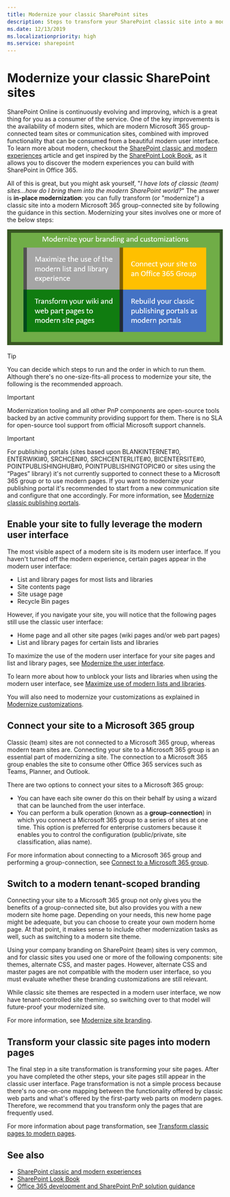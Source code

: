 ```yaml
---
title: Modernize your classic SharePoint sites
description: Steps to transform your SharePoint classic site into a modern Microsoft 365 group-connected team site or communication site.
ms.date: 12/13/2019
ms.localizationpriority: high
ms.service: sharepoint
---
```


# Modernize your classic SharePoint sites

SharePoint Online is continuously evolving and improving, which is a great thing for you as a consumer of the service. One of the key improvements is the availability of modern sites, which are modern Microsoft 365 group-connected team sites or communication sites, combined with improved functionality that can be consumed from a beautiful modern user interface. To learn more about modern, checkout the [SharePoint classic and modern experiences](https://support.office.com/article/sharepoint-classic-and-modern-experiences-5725c103-505d-4a6e-9350-300d3ec7d73f?ui=en-US&rs=en-US&ad=US) article and get inspired by the [SharePoint Look Book](https://sharepointlookbook.azurewebsites.net/), as it allows you to discover the modern experiences you can build with SharePoint in Office 365.

All of this is great, but you might ask yourself, "*I have lots of classic (team) sites...how do I bring them into the modern SharePoint world?*" The answer is **in-place modernization**: you can fully transform (or "modernize") a classic site into a modern Microsoft 365 group-connected site by following the guidance in this section. Modernizing your sites involves one or more of the below steps:

![Modernization overview](media/modernize/modernize_overview_1.png)

> [!TIP]
> You can decide which steps to run and the order in which to run them. Although there's no one-size-fits-all process to modernize your site, the following is the recommended approach.

> [!IMPORTANT]
> Modernization tooling and all other PnP components are open-source tools backed by an active community providing support for them. There is no SLA for open-source tool support from official Microsoft support channels.

> [!IMPORTANT]
> For publishing portals (sites based upon BLANKINTERNET#0, ENTERWIKI#0, SRCHCEN#0, SRCHCENTERLITE#0, BICENTERSITE#0, POINTPUBLISHINGHUB#0, POINTPUBLISHINGTOPIC#0 or sites using the “Pages” library) it's not currently supported to connect these to a Microsoft 365 group or to use modern pages. If you want to modernize your publishing portal it's recommended to start from a new communication site and configure that one accordingly. For more information, see [Modernize classic publishing portals](modernize-publishing-portal.md).

## Enable your site to fully leverage the modern user interface

The most visible aspect of a modern site is its modern user interface. If you haven't turned off the modern experience, certain pages appear in the modern user interface:

- List and library pages for most lists and libraries
- Site contents page
- Site usage page
- Recycle Bin pages

However, if you navigate your site, you will notice that the following pages still use the classic user interface:

- Home page and all other site pages (wiki pages and/or web part pages)
- List and library pages for certain lists and libraries

To maximize the use of the modern user interface for your site pages and list and library pages, see [Modernize the user interface](modernize-userinterface.md).

To learn more about how to unblock your lists and libraries when using the modern user interface, see [Maximize use of modern lists and libraries](modernize-userinterface-lists-and-libraries.md).

You will also need to modernize your customizations as explained in [Modernize customizations](modernize-customizations.md).

## Connect your site to a Microsoft 365 group

Classic (team) sites are not connected to a Microsoft 365 group, whereas modern team sites are. Connecting your site to a Microsoft 365 group is an essential part of modernizing a site. The connection to a Microsoft 365 group enables the site to consume other Office 365 services such as Teams, Planner, and Outlook.

There are two options to connect your sites to a Microsoft 365 group:

- You can have each site owner do this on their behalf by using a wizard that can be launched from the user interface.
- You can perform a bulk operation (known as a **group-connection**) in which you connect a Microsoft 365 group to a series of sites at one time. This option is preferred for enterprise customers because it enables you to control the configuration (public/private, site classification, alias name).

For more information about connecting to a Microsoft 365 group and performing a group-connection, see [Connect to a Microsoft 365 group](modernize-connect-to-office365-group.md).

## Switch to a modern tenant-scoped branding

Connecting your site to a Microsoft 365 group not only gives you the benefits of a group-connected site, but also provides you with a new modern site home page. Depending on your needs, this new home page might be adequate, but you can choose to create your own modern home page. At that point, it makes sense to include other modernization tasks as well, such as switching to a modern site theme.

Using your company branding on SharePoint (team) sites is very common, and for classic sites you used one or more of the following components: site themes, alternate CSS, and master pages. However, alternate CSS and master pages are not compatible with the modern user interface, so you must evaluate whether these branding customizations are still relevant.

While classic site themes are respected in a modern user interface, we now have tenant-controlled site theming, so switching over to that model will future-proof your modernized site.

For more information, see [Modernize site branding](modernize-branding.md).

## Transform your classic site pages into modern pages

The final step in a site transformation is transforming your site pages. After you have completed the other steps, your site pages still appear in the classic user interface. Page transformation is not a simple process because there's no one-on-one mapping between the functionality offered by classic web parts and what's offered by the first-party web parts on modern pages. Therefore, we recommend that you transform only the pages that are frequently used.

For more information about page transformation, see [Transform classic pages to modern pages](modernize-userinterface-site-pages.md).

## See also

- [SharePoint classic and modern experiences](https://support.office.com/article/sharepoint-classic-and-modern-experiences-5725c103-505d-4a6e-9350-300d3ec7d73f?ui=en-US&rs=en-US&ad=US)
- [SharePoint Look Book](https://sharepointlookbook.azurewebsites.net/)
- [Office 365 development and SharePoint PnP solution guidance](../solution-guidance/office-365-development-patterns-and-practices-solution-guidance.md)
